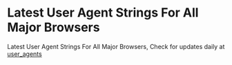 # Latest User Agent Strings For All Major Browsers

Latest User Agent Strings For All Major Browsers, Check for updates daily at [user_agents](https://https://github.com/TechfaneTechnologies/latest-user-agent/user_agents.json)
